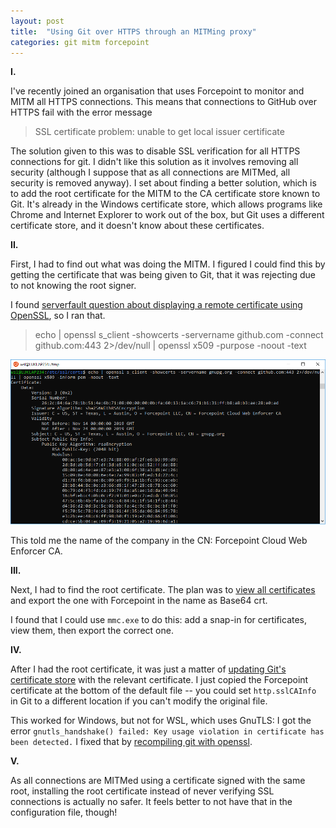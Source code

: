 ```yaml
---
layout: post
title:  "Using Git over HTTPS through an MITMing proxy"
categories: git mitm forcepoint
---
```


**I.**

I've recently joined an organisation that uses Forcepoint to monitor and MITM all HTTPS connections. This means that connections to GitHub over HTTPS fail with the error message

> SSL certificate problem: unable to get local issuer certificate

The solution given to this was to disable SSL verification for all HTTPS connections for git. I didn't like this solution as it involves removing all security (although I suppose that as all connections are MITMed, all security is removed anyway). I set about finding a better solution, which is to add the root certificate for the MITM to the CA certificate store known to Git. It's already in the Windows certificate store, which allows programs like Chrome and Internet Explorer to work out of the box, but Git uses a different certificate store, and it doesn't know about these certificates.

**II.**

First, I had to find out what was doing the MITM. I figured I could find this by getting the certificate that was being given to Git, that it was rejecting due to not knowing the root signer.

I found [serverfault question about displaying a remote certificate using OpenSSL](https://serverfault.com/questions/661978/displaying-a-remote-ssl-certificate-details-using-cli-tools), so I ran that.

> echo | openssl s_client -showcerts -servername github.com -connect github.com:443 2>/dev/null | openssl x509 -purpose -noout -text

![](images/2019-11-19-openssl-show-certs.png)

This told me the name of the company in the CN: Forcepoint Cloud Web Enforcer CA.

**III.**

Next, I had to find the root certificate. The plan was to [view all certificates](https://superuser.com/questions/647036/view-install-certificates-for-local-machine-store-on-windows-7) and export the one with Forcepoint in the name as Base64 crt.

I found that I could use `mmc.exe` to do this: add a snap-in for certificates, view them, then export the correct one.

**IV.**

After I had the root certificate, it was just a matter of [updating Git's certificate store](http://blog.majcica.com/2016/12/27/installing-self-signed-certificates-into-git-cert-store/) with the relevant certificate. I just copied the Forcepoint certificate at the bottom of the default file -- you could set `http.sslCAInfo` in Git to a different location if you can't modify the original file.

This worked for Windows, but not for WSL, which uses GnuTLS: I got the error `gnutls_handshake() failed: Key usage violation in certificate has been detected.` I fixed that by [recompiling git with openssl](https://raw.githubusercontent.com/paul-nelson-baker/git-openssl-shellscript/master/compile-git-with-openssl.sh).

**V.**

As all connections are MITMed using a certificate signed with the same root, installing the root certificate instead of never verifying SSL connections is actually no safer. It feels better to not have that in the configuration file, though!
